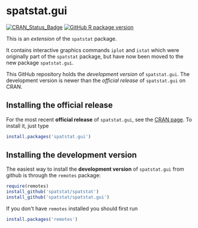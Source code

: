 # spatstat.gui

[![CRAN_Status_Badge](http://www.r-pkg.org/badges/version/spatstat.gui)](http://CRAN.R-project.org/package=spatstat.gui)
[![GitHub R package version](https://img.shields.io/github/r-package/v/spatstat/spatstat.gui)](https://github.com/spatstat/spatstat.gui)

This is an _extension_ of the `spatstat` package. 

It contains interactive graphics commands `iplot` and `istat` which were
originally part of the `spatstat` package, but have now been moved to
the new package `spatstat.gui`.

This GitHub repository holds the *development version* of
`spatstat.gui`. The development version is newer than the *official release*
of `spatstat.gui` on CRAN. 

## Installing the official release

For the most recent **official release** of 
`spatstat.gui`, see the [CRAN page](https://CRAN.R-project.org/package=spatstat.gui). To install it, just type

```R
install.packages('spatstat.gui')
```

## Installing the development version

The easiest way to install the **development version** of `spatstat.gui` 
from github is through the `remotes` package:

```R
require(remotes)
install_github('spatstat/spatstat')
install_github('spatstat/spatstat.gui')
```

If you don't have `remotes` installed you should first run

```R
install.packages('remotes')
```
